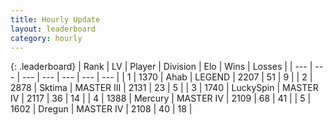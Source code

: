 ```yaml
---
title: Hourly Update
layout: leaderboard
category: hourly
---
```


{: .leaderboard}
| Rank | LV | Player | Division | Elo | Wins | Losses |
| --- | --- | --- | --- | --- | --- | --- |
| <span data-change="0">1</span> | 1370 | <span title="ID: 402846">Ahab</span> | LEGEND | <span data-change="0">2207</span> | <span data-change="0">51</span> | <span data-change="0">9</span> |
| <span data-change="0">2</span> | 2878 | <span title="ID: 353063">Sktima</span> | MASTER III | <span data-change="0">2131</span> | <span data-change="0">23</span> | <span data-change="0">5</span> |
| <span data-change="1">3</span> | 1740 | <span title="ID: 498412">LuckySpin</span> | MASTER IV | <span data-change="9">2117</span> | <span data-change="1">36</span> | <span data-change="0">14</span> |
| <span data-change="-1">4</span> | 1388 | <span title="ID: 692745">Mercury</span> | MASTER IV | <span data-change="0">2109</span> | <span data-change="0">68</span> | <span data-change="0">41</span> |
| <span data-change="0">5</span> | 1602 | <span title="ID: 337810">Dregun</span> | MASTER IV | <span data-change="0">2108</span> | <span data-change="0">40</span> | <span data-change="0">18</span> |